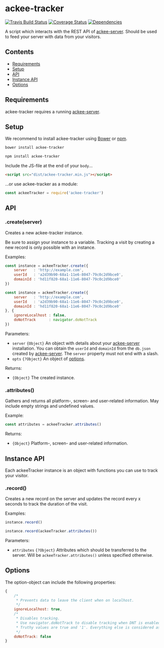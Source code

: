# ackee-tracker

[![Travis Build Status](https://travis-ci.org/electerious/ackee-tracker.svg?branch=master)](https://travis-ci.org/electerious/ackee-tracker) [![Coverage Status](https://coveralls.io/repos/github/electerious/ackee-tracker/badge.svg?branch=master)](https://coveralls.io/github/electerious/ackee-tracker?branch=master) [![Dependencies](https://david-dm.org/electerious/ackee-tracker.svg)](https://david-dm.org/electerious/ackee-tracker#info=dependencies)

A script which interacts with the REST API of [ackee-server](https://github.com/electerious/ackee-server). Should be used to feed your server with data from your visitors.

## Contents

- [Requirements](#requirements)
- [Setup](#setup)
- [API](#api)
- [Instance API](#instance-api)
- [Options](#options)

## Requirements

ackee-tracker requires a running [ackee-server](https://github.com/electerious/ackee-server).

## Setup

We recommend to install ackee-tracker using [Bower](https://bower.io) or [npm](https://npmjs.com).

```sh
bower install ackee-tracker
```

```sh
npm install ackee-tracker
```

Include the JS-file at the end of your `body`…

```html
<script src="dist/ackee-tracker.min.js"></script>
```

…or use ackee-tracker as a module:

```js
const ackeeTracker = require('ackee-tracker')
```

## API

### .create(server)

Creates a new ackee-tracker instance.

Be sure to assign your instance to a variable. Tracking a visit by creating a new record is only possible with an instance.

Examples:

```js
const instance = ackeeTracker.create({
	server   : 'http://example.com',
	userId   : 'a2d39b90-68a1-11e6-8047-79c0c2d9bce0',
	domainId : 'hd11f820-68a1-11e6-8047-79c0c2d9bce0'
})
```

```js
const instance = ackeeTracker.create({
	server   : 'http://example.com',
	userId   : 'a2d39b90-68a1-11e6-8047-79c0c2d9bce0',
	domainId : 'hd11f820-68a1-11e6-8047-79c0c2d9bce0'
}, {
	ignoreLocalhost : false,
	doNotTrack      : navigator.doNotTrack
})
```

Parameters:

- `server` `{Object}` An object with details about your [ackee-server](https://github.com/electerious/ackee-server) installation. You can obtain the `userId` and `domainId` from the `db.json` created by [ackee-server](https://github.com/electerious/ackee-server). The `server` property must not end with a slash.
- `opts` `{?Object}` An object of [options](#options).

Returns:

- `{Object}` The created instance.

### .attributes()

Gathers and returns all platform-, screen- and user-related information. May include empty strings and undefined values.

Example:

```js
const attributes = ackeeTracker.attributes()
```

Returns:

- `{Object}` Platform-, screen- and user-related information.

## Instance API

Each ackeeTracker instance is an object with functions you can use to track your visitor.

### .record()

Creates a new record on the server and updates the record every x seconds to track the duration of the visit.

Examples:

```js
instance.record()
```

```js
instance.record(ackeeTracker.attributes())
```

Parameters:

- `attributes` `{?Object}` Attributes which should be transferred to the server. Will be `ackeeTracker.attributes()` unless specified otherwise.

## Options

The option-object can include the following properties:

```js
{
	/*
	 * Prevents data to leave the client when on localhost.
	 */
	ignoreLocalhost: true,
	/*
	 * Disables tracking.
	 * Use navigator.doNotTrack to disable tracking when DNT is enabled.
	 * Truthy values are true and '1'. Everything else is considered as false.
	 */
	doNotTrack: false
}
```